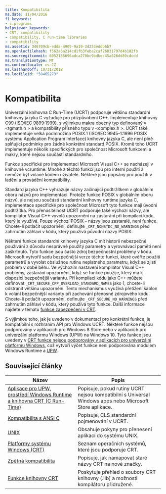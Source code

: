 ```yaml
---
title: Kompatibilita
ms.date: 11/04/2016
f1_keywords:
- c.programs
helpviewer_keywords:
- CRT, compatibility
- compatibility, C run-time libraries
- compatibility
ms.assetid: 346709cb-edda-4909-9a19-3d253eddb6b7
ms.openlocfilehash: f562a6a214cd1fb3feba2caf26831797d4b182fb
ms.sourcegitcommit: 6052185696adca270bc9bdbec45a626dd89cdcdd
ms.translationtype: MT
ms.contentlocale: cs-CZ
ms.lasthandoff: 10/31/2018
ms.locfileid: "50465273"
---
```

# <a name="compatibility"></a>Kompatibilita

Univerzální knihovna C Run-Time (UCRT) podporuje většinu standardní knihovny jazyka C vyžaduje pro přizpůsobení C++. Implementuje knihovny C99 (ISO/IEC 9899:1999), s výjimkou makra obecný typ definovaný v \<tgmath.h > a kompatibility přísného typu v \<complex.h >. UCRT také implementuje velká podmnožina POSIX.1 (ISO/IEC 9945-1:1996 POSIX systému Application Program Interface) knihovny jazyka C, ale není plně splňující podmínky pro žádné konkrétní standard POSIX.  Kromě toho UCRT implementuje několik specifických pro společnost Microsoft funkcemi a makry, které nejsou součástí standardního.

Funkce specifické pro implementaci Microsoft Visual C++ se nacházejí v knihovně vcruntime.  Mnohé z těchto funkcí jsou pro interní použití a nemůže být volané kódem uživatele. Některé jsou popsány pro použití v ladění a provádění kompatibility.

Standard jazyka C++ vyhrazuje názvy začínající podtržítkem v globálním oboru názvů pro implementaci. Protože funkce POSIX v globálním oboru názvů, ale nejsou součástí standardní knihovny runtime jazyka C, implementace specifické pro společnost Microsoft tyto funkce mají úvodní podtržítka. Pro přenositelnost UCRT podporuje také výchozí názvy, ale kompilátor Visual C++ vyvolá upozornění na zastarání při kompilaci kódu, který je využívá. Pouze výchozí POSIX – názvy jsou zastaralé, není funkce. Chcete-li potlačit upozornění, definujte `_CRT_NONSTDC_NO_WARNINGS` před zahrnutím záhlaví v kódu, který používá původní názvy POSIX.

Některé funkce standardní knihovny jazyka C mít historii nebezpečné používání z důvodu nesprávně použitý parametry a vyrovnávací paměti není zaškrtnuto. Tyto funkce jsou často zdroj bezpečnostní problémy v kódu. Microsoft vytvořil sadu bezpečnější verze těchto funkcí, které ověřte použití parametrů a vyvolat obslužnou rutinu neplatného parametru, když se zjistí problém v době běhu.  Ve výchozím nastavení kompilátor Visual C++ problémy, zastarání upozornění, když se funkce použije, který má k dispozici bezpečnější variantu. Při kompilaci kódu jako C++ můžete definovat `_CRT_SECURE_CPP_OVERLOAD_STANDARD_NAMES` jako 1, chcete-li odstranit většinu upozornění. Tento mechanismus využívá přetížení šablon k volání bezpečnější varianty při zachování přenosné zdrojového kódu. Chcete-li potlačit upozornění, definujte `_CRT_SECURE_NO_WARNINGS` před zahrnutím záhlaví v kódu, který používá tyto funkce. Další informace najdete v tématu [funkce zabezpečení v CRT](../c-runtime-library/security-features-in-the-crt.md).

S výjimkou toho, jak je uvedeno v dokumentaci pro konkrétní funkce, je kompatibilní s rozhraním API pro Windows UCRT.  Některé funkce nejsou podporovány v aplikacích pro Windows 8 Store nebo v aplikacích pro univerzální platformu Windows (UPW) na Windows 10. Tyto funkce jsou uvedeny v [CRT funkce nejsou podporovány v aplikacích pro univerzální platformu Windows](../cppcx/crt-functions-not-supported-in-universal-windows-platform-apps.md), což vytvoří výčet funkce není podporována modulem Windows Runtime a [UPW](/uwp).

## <a name="related-articles"></a>Související články

|Název|Popis|
|-----------|-----------------|
|[Aplikace pro UPW, prostředí Windows Runtime a knihovna CRT (C Run-Time)](../c-runtime-library/windows-store-apps-the-windows-runtime-and-the-c-run-time.md)|Popisuje, pokud rutiny UCRT nejsou kompatibilní s Universal Windows apps nebo Microsoft Store aplikace.|
|[Kompatibilita s ANSI C](../c-runtime-library/ansi-c-compliance.md)|Popisuje, CLS standardní pojmenování v UCRT.|
|[UNIX](../c-runtime-library/unix.md)|Obsahuje pokyny pro přenesení aplikací do systému UNIX.|
|[Platformy systému Windows (CRT)](../c-runtime-library/windows-platforms-crt.md)|Seznam operačních systémů, které jsou podporuje CRT.|
|[Zpětná kompatibilita](../c-runtime-library/backward-compatibility.md)|Popisuje, jak namapovat staré názvy CRT na nové značky.|
|[Funkce knihovny CRT](../c-runtime-library/crt-library-features.md)|Poskytuje přehled o soubory CRT knihovny (.lib) a možnosti kompilátoru přidružené.|